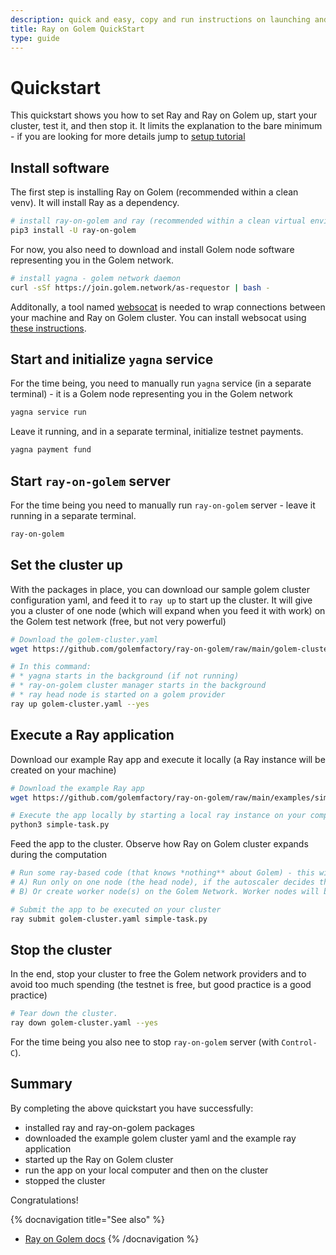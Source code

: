 ```yaml
---
description: quick and easy, copy and run instructions on launching and decommissioning the Ray on Golem cluster
title: Ray on Golem QuickStart
type: guide 
---
```


# Quickstart

This quickstart shows you how to set Ray and Ray on Golem up, start your cluster, test it, and then stop it.
It limits the explanation to the bare minimum - if you are looking for more details jump to [setup tutorial](/docs/creators/ray/setup-tutorial)


## Install software

The first step is installing Ray on Golem (recommended within a clean venv). It will install Ray as a dependency.

```bash
# install ray-on-golem and ray (recommended within a clean virtual environment)
pip3 install -U ray-on-golem
```

For now, you also need to download and install Golem node software representing you in the Golem network.

```bash
# install yagna - golem network daemon
curl -sSf https://join.golem.network/as-requestor | bash -
```

Additonally, a tool named [websocat](https://lib.rs/crates/websocat) is needed to wrap connections between your machine and Ray on Golem cluster.
You can install websocat using [these instructions](https://lindevs.com/install-websocat-on-ubuntu/).

## Start and initialize `yagna` service

For the time being, you need to manually run `yagna` service (in a separate terminal) - it is a Golem node representing you in the Golem network

```bash
yagna service run
```

Leave it running, and in a separate terminal, initialize testnet payments.
```bash
yagna payment fund
```

## Start `ray-on-golem` server

For the time being you need to manually run `ray-on-golem` server - leave it running in a separate terminal.

```bash
ray-on-golem
```

## Set the cluster up

With the packages in place, you can download our sample golem cluster configuration yaml, and feed it to `ray up` to start up the cluster.
It will give you a cluster of one node (which will expand when you feed it with work) on the Golem test network (free, but not very powerful)


```bash
# Download the golem-cluster.yaml
wget https://github.com/golemfactory/ray-on-golem/raw/main/golem-cluster.yaml

# In this command:
# * yagna starts in the background (if not running)
# * ray-on-golem cluster manager starts in the background
# * ray head node is started on a golem provider
ray up golem-cluster.yaml --yes

```

## Execute a Ray application

Download our example Ray app and execute it locally (a Ray instance will be created on your machine)

```bash
# Download the example Ray app
wget https://github.com/golemfactory/ray-on-golem/raw/main/examples/simple-task.py

# Execute the app locally by starting a local ray instance on your computer
python3 simple-task.py
```

Feed the app to the cluster. Observe how Ray on Golem cluster expands during the computation

```bash
# Run some ray-based code (that knows *nothing** about Golem) - this will either:
# A) Run only on one node (the head node), if the autoscaler decides there is no need for a worker node
# B) Or create worker node(s) on the Golem Network. Worker nodes will be later auto-terminated by the autoscaler)

# Submit the app to be executed on your cluster
ray submit golem-cluster.yaml simple-task.py 
```

## Stop the cluster

In the end, stop your cluster to free the Golem network providers and to avoid too much spending (the testnet is free, but good practice is a good practice)

```bash
# Tear down the cluster.
ray down golem-cluster.yaml --yes
```

For the time being you also nee to stop `ray-on-golem` server (with `Control-C`).

## Summary

By completing the above quickstart you have successfully:
- installed ray and ray-on-golem packages
- downloaded the example golem cluster yaml and the example ray application
- started up the Ray on Golem cluster
- run the app on your local computer and then on the cluster
- stopped the cluster

Congratulations!


{% docnavigation title="See also" %}
- [Ray on Golem docs](/docs/creators/ray)
{% /docnavigation %}
